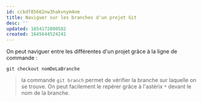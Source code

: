 ```yaml
---
id: ccbdf85662nw3hakvnym4nm
title: Naviguer sur les branches d'un projet Git
desc: ''
updated: 1654172800582
created: 1645644524241
---
```


On peut naviguer entre les différentes d'un projet grâce à la ligne de commande :

```shell
git checkout nomDeLaBranche
```

> la commande `git branch` permet de vérifier la branche sur laquelle on se trouve. On peut facilement le repérer grâce à l'astérix `*` devant le nom de la branche.
